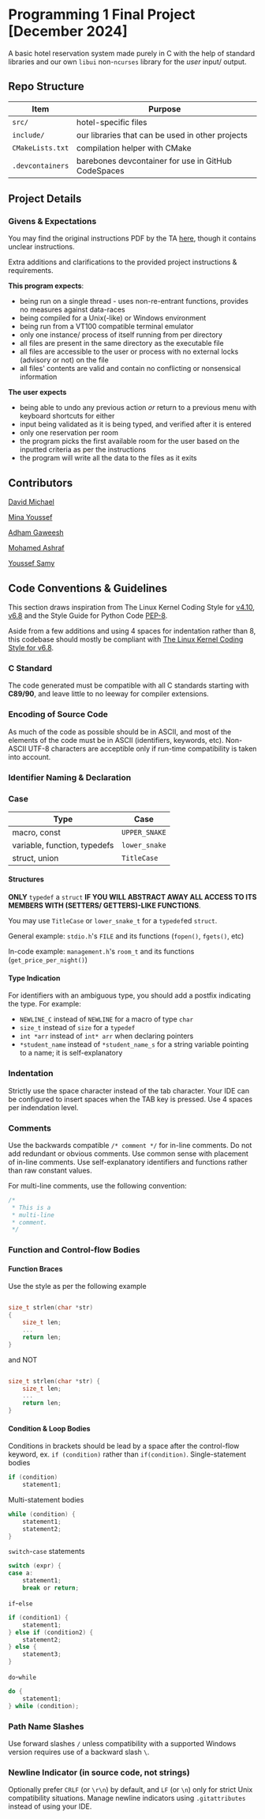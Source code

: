 # Programming 1 Final Project [December 2024]

A basic hotel reservation system made purely in C with the help of standard libraries and our own `libui` non-`ncurses` library for the _user_ input/ output.

## Repo Structure
| Item | Purpose |
|------|---------|
| `src/` | hotel-specific files |
| `include/` | our libraries that can be used in other projects |
| `CMakeLists.txt` | compilation helper with CMake |
| `.devcontainers` | barebones devcontainer for use in GitHub CodeSpaces |

## Project Details

### Givens & Expectations
You may find the original instructions PDF by the TA [here](Instructions.pdf), though it contains unclear instructions.

Extra additions and clarifications to the provided project instructions & requirements.

**This program expects**:
- being run on a single thread - uses non-re-entrant functions, provides no measures against data-races
- being compiled for a Unix(-like) or Windows environment
- being run from a VT100 compatible terminal emulator
- only one instance/ process of itself running from per directory
- all files are present in the same directory as the executable file
- all files are accessible to the user or process with no external locks (advisory or not) on the file
- all files' contents are valid and contain no conflicting or nonsensical information

**The user expects**
- being able to undo any previous action *or* return to a previous menu with keyboard shortcuts for either
- input being validated as it is being typed, and verified after it is entered
- only one reservation per room
- the program picks the first available room for the user based on the inputted criteria as per the instructions
- the program will write all the data to the files as it exits

## Contributors
[David Michael](https://github.com/davidyassa)

[Mina Youssef](https://github.com/minawashere)

[Adham Gaweesh](https://github.com/CosmicBreadCat)

[Mohamed Ashraf](https://github.com/mashraf282)

[Youssef Samy](https://github.com/y-samy)


## Code Conventions & Guidelines
This section draws inspiration from The Linux Kernel Coding Style for [v4.10](https://www.kernel.org/doc/html/v4.10/process/coding-style.html#typedefs), [v6.8](https://www.kernel.org/doc/html/v6.8/process/coding-style.html) and the Style Guide for Python Code [PEP-8](https://peps.python.org/pep-0008/).

Aside from a few additions and using 4 spaces for indentation rather than 8, this codebase should mostly be compliant with [The Linux Kernel Coding Style for v6.8](https://www.kernel.org/doc/html/v6.8/process/coding-style.html).

### C Standard
The code generated must be compatible with all C standards starting with **C89/90**, and leave little to no leeway for compiler extensions.

### Encoding of Source Code
As much of the code as possible should be in ASCII, and most of the elements of the code must be in ASCII (identifiers, keywords, etc). Non-ASCII UTF-8 characters are acceptible only if run-time compatibility is taken into account.

### Identifier Naming & Declaration

### Case

| Type | Case |
|------|------|
| macro, const | `UPPER_SNAKE` |
| variable, function, typedefs | `lower_snake` |
| struct, union | `TitleCase` |

#### Structures
**ONLY** `typedef` a `struct` **IF YOU WILL ABSTRACT AWAY ALL ACCESS TO ITS MEMBERS WITH (SETTERS/ GETTERS)-LIKE FUNCTIONS**.

You may use `TitleCase` or `lower_snake_t` for a `typedef`ed `struct`.

General example: `stdio.h`'s `FILE` and its functions (`fopen()`, `fgets()`, etc)

In-code example: `management.h`'s `room_t` and its functions (`get_price_per_night()`)

#### Type Indication
For identifiers with an ambiguous type, you should add a postfix indicating the type. For example:
- `NEWLINE_C` instead of `NEWLINE` for a macro of type `char`
- `size_t` instead of `size` for a `typedef`
- `int *arr` instead of `int* arr` when declaring pointers
- `*student_name` instead of `*student_name_s` for a string variable pointing to a name; it is self-explanatory

### Indentation
Strictly use the space character instead of the tab character. Your IDE can be configured to insert spaces when the TAB key is pressed.
Use 4 spaces per indendation level.

### Comments
Use the backwards compatible `/* comment */` for in-line comments.
Do not add redundant or obvious comments. Use common sense with placement of in-line comments.
Use self-explanatory identifiers and functions rather than raw constant values.

For multi-line comments, use the following convention:
```c
/*
 * This is a
 * multi-line
 * comment.
 */
```
### Function and Control-flow Bodies

#### Function Braces
Use the style as per the following example
```c

size_t strlen(char *str)
{
    size_t len;
    ...
    return len;
}

```
and NOT
```c

size_t strlen(char *str) {
    size_t len;
    ...
    return len;
}

```

#### Condition & Loop Bodies
Conditions in brackets should be lead by a space after the control-flow keyword, ex. `if (condition)` rather than `if(condition)`.
Single-statement bodies
```c
if (condition)
    statement1;
```
Multi-statement bodies
```c
while (condition) {
    statement1;
    statement2;
}
```
`switch`-`case` statements
```c
switch (expr) {
case a:
    statement1;
    break or return;
```
`if`-`else`
```c
if (condition1) {
    statement1;
} else if (condition2) {
    statement2;
} else {
    statement3;
}
```
`do`-`while`
```c
do {
    statement1;
} while (condition);
```

### Path Name Slashes
Use forward slashes `/` unless compatibility with a supported Windows version requires use of a backward slash `\`.

### Newline Indicator (in source code, not strings)
Optionally prefer `CRLF` (or `\r\n`) by default, and `LF` (or `\n`) only for strict Unix compatibility situations. Manage newline indicators using `.gitattributes` instead of using your IDE.
